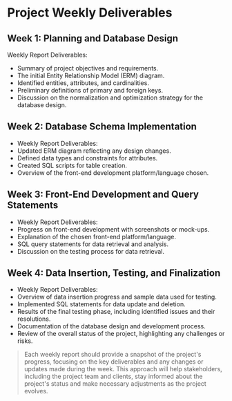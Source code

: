 # Project Weekly Deliverables

## Week 1: Planning and Database Design
Weekly Report Deliverables:
* Summary of project objectives and requirements.
* The initial Entity Relationship Model (ERM) diagram.
* Identified entities, attributes, and cardinalities.
* Preliminary definitions of primary and foreign keys.
* Discussion on the normalization and optimization strategy for the database design.

## Week 2: Database Schema Implementation
* Weekly Report Deliverables:
* Updated ERM diagram reflecting any design changes.
* Defined data types and constraints for attributes.
* Created SQL scripts for table creation.
* Overview of the front-end development platform/language chosen.

## Week 3: Front-End Development and Query Statements
* Weekly Report Deliverables:
* Progress on front-end development with screenshots or mock-ups.
* Explanation of the chosen front-end platform/language.
* SQL query statements for data retrieval and analysis.
* Discussion on the testing process for data retrieval.

## Week 4: Data Insertion, Testing, and Finalization
* Weekly Report Deliverables:
* Overview of data insertion progress and sample data used for testing.
* Implemented SQL statements for data update and deletion.
* Results of the final testing phase, including identified issues and their resolutions.
* Documentation of the database design and development process.
* Review of the overall status of the project, highlighting any challenges or risks.

> Each weekly report should provide a snapshot of the project's progress, focusing on the key deliverables and any changes or updates made during the week. This approach will help stakeholders, including the project team and clients, stay informed about the project's status and make necessary adjustments as the project evolves.